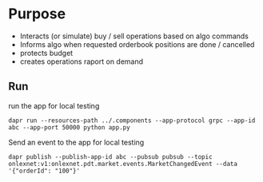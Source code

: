 # Purpose

- Interacts (or simulate) buy / sell operations based on algo commands
- Informs algo when requested orderbook positions are done / cancelled
- protects budget
- creates operations raport on demand

## Run

run the app for local testing
```
dapr run --resources-path ../.components --app-protocol grpc --app-id abc --app-port 50000 python app.py
```

Send an event to the app for local testing
```
dapr publish --publish-app-id abc --pubsub pubsub --topic onlexnet:v1:onlexnet.pdt.market.events.MarketChangedEvent --data '{"orderId": "100"}'
```